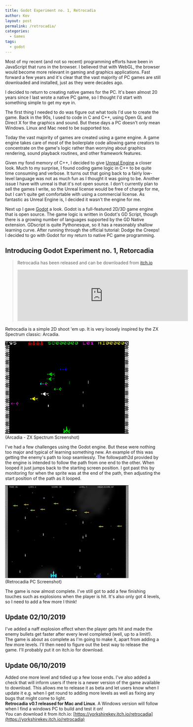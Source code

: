 ```yaml
---
title: Godot Experiment no. 1, Retrocadia
author: Kev
layout: post
permalink: /retrocadia/
categories:
  - Games
tags:
  - godot
---
```


Most of my recent (and not so recent) programming efforts have been in JavaScript that runs in the browser. I believed that with WebGL, the browser would become more relevant in gaming and graphics applications. Fast forward a few years and it's clear that the vast majority of PC games are still downloaded and installed, just as they were decades ago.

I decided to return to creating native games for the PC. It's been almost 20 years since I last wrote a native PC game, so I thought I'd start with something simple to get my eye in.

The first thing I needed to do was figure out what tools I'd use to create the game. Back in the 90s, I used to code in C and C++, using Open GL and Direct X for the graphics and sound. But these days a PC doesn't only mean Windows. Linux and Mac need to be supported too.

Today the vast majority of games are created using a game engine. A game engine takes care of most of the boilerplate code allowing game creators to concentrate on the game's logic rather than worrying about graphics rendering, sound playback routines, and other framework features.

Given my fond memory of C++, I decided to give [Unreal Engine](https://www.unrealengine.com) a closer look. Much to my surprise, I found coding game logic in C++ to be quite time consuming and verbose. It turns out that going back to a fairly low-level language was not as much fun as I thought it was going to be. Another issue I have with unreal is that it's not open source. I don't currently plan to sell the games I write, so the Unreal license would be free of charge for me, but I can't quite get comfortable with using a commercial license. As fantastic as Unreal Engine is, I decided it wasn't the engine for me.

Next up I gave [Godot](https://godotengine.org/) a look. Godot is a full-featured 2D/3D game engine that is open source. The game logic is written in Godot's GD Script, though there is a growing number of languages supported by the GD Native extension. GDscript is quite Pythonesque, so it has a reasonably shallow learning curve. After running through the official tutorial: Dodge the Creeps! I decided to go with Godot for my return to native PC game programming.

## Introducing Godot Experiment no. 1, Retorcadia

> Retrocadia has been released and can be downloaded from [itch.io](https://yorkshirekev.itch.io/retrocadia)
> <iframe frameborder="0" src="https://itch.io/embed/493918?linkback=true" width="552" height="167"></iframe>

Retrocadia is a simple 2D shoot 'em up. It is very loosely inspired by the ZX Spectrum classic: Arcadia.

![](/images/arcadia.png)<br  />
(Arcadia - ZX Spectrum Screenshot)

I've had a few challenges using the Godot engine. But these were nothing too major and typical of learning something new. An example of this was getting the enemy's path to loop seamlessly. The followpath2d provided by the engine is intended to follow the path from one end to the other. When looped it just jumps back to the starting screen position. I got past this by monitoring for when the sprite was at the end of the path, then adjusting the start position of the path as it looped.

![](/images/retrocadia.png)<br  />
(Retrocadia PC Screenshot)

The game is now almost complete. I've still got to add a few finishing touches such as explosions when the player is hit. It's also only got 4 levels, so I need to add a few more I think!

## Update 02/10/2019
I've added a naff explosion effect when the player gets hit and made the enemy bullets get faster after every level completed (well, up to a limit!).
The game is about as complete as I'm going to make it, apart from adding a few more levels. I'll then need to figure out the best way to release the game. I'll probably put it on itch.io for download.

## Update 06/10/2019
Added one more level and tidied up a few loose ends. I've also added a check that will inform users if there is a newer version of the game available to download. This allows me to release it as beta and let users know when I update it e.g. when I get round to adding more levels as well as fixing any bugs that might come to light.<br />
**Retrocadia v0.1 released for Mac and Linux**. A Windows version will follow when I find a windows PC to build and test it on!<br />
You can download it from itch.io: [https://yorkshirekev.itch.io/retrocadia](https://yorkshirekev.itch.io/retrocadia)